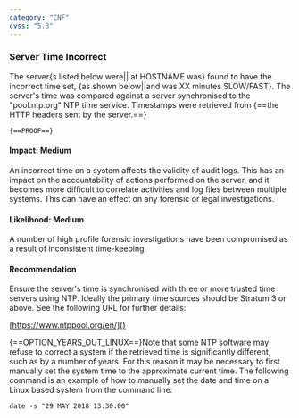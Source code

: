 ```yaml
---
category: "CNF"
cvss: "5.3"
---
```

### Server Time Incorrect
The server{s listed below were|| at HOSTNAME was} found to have the incorrect time set, {as shown below||and was XX minutes SLOW/FAST}. The server's time was compared against a server synchronised to the "pool.ntp.org" NTP time service. Timestamps were retrieved from {==the HTTP headers sent by the server.==}

```
{==PROOF==}
```
#### Impact: Medium
An incorrect time on a system affects the validity of audit logs. This has an impact on the accountability of actions performed on the server, and it becomes more difficult to correlate activities and log files between multiple systems. This can have an effect on any forensic or legal investigations.
#### Likelihood: Medium
A number of high profile forensic investigations have been compromised as a result of inconsistent time-keeping.
#### Recommendation
Ensure the server's time is synchronised with three or more trusted time servers using NTP. Ideally the primary time sources should be Stratum 3 or above. See the following URL for further details:

[https://www.ntppool.org/en/]()

{==OPTION_YEARS_OUT_LINUX==}Note that some NTP software may refuse to correct a system if the retrieved time is significantly different, such as by a number of years. For this reason it may be necessary to first manually set the system time to the approximate current time. The following command is an example of how to manually set the date and time on a Linux based system from the command line:

```
date -s "29 MAY 2018 13:30:00"
```
